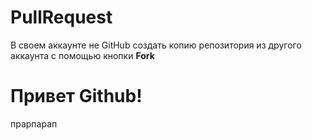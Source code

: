 # PullRequest
В своем аккаунте не GitHub создать копию репозитория из другого аккаунта с помощью кнопки **Fork**

# Привет Github!
прарпарап
